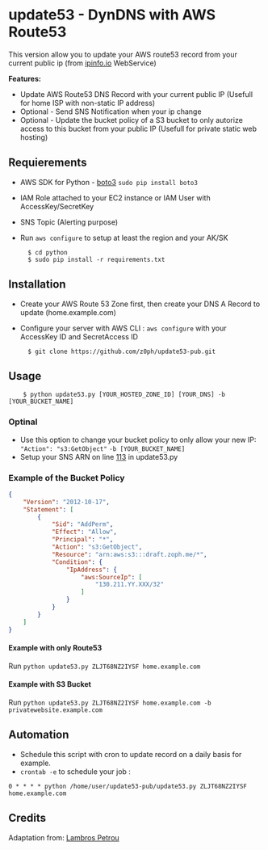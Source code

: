 # update53 - DynDNS with AWS Route53

This version allow you to update your AWS route53 record from your current public ip (from [ipinfo.io](https://ipinfo.io/) WebService)

**Features:**

- Update AWS Route53 DNS Record with your current public IP (Usefull for home ISP with non-static IP address)
- Optional - Send SNS Notification when your ip change
- Optional - Update the bucket policy of a S3 bucket to only autorize access to this bucket from your public IP (Usefull for private static web hosting)

## Requierements

- AWS SDK for Python - [boto3](https://github.com/boto/boto3) `sudo pip install boto3`
- IAM Role attached to your EC2 instance or IAM User with AccessKey/SecretKey
- SNS Topic (Alerting purpose)
- Run `aws configure` to setup at least the region and your AK/SK

	    $ cd python
	    $ sudo pip install -r requirements.txt

## Installation

- Create your AWS Route 53 Zone first, then create your DNS A Record to update (home.example.com)
- Configure your server with AWS CLI : `aws configure` with your AccessKey ID and SecretAccess ID

	    $ git clone https://github.com/z0ph/update53-pub.git

## Usage

	    $ python update53.py [YOUR_HOSTED_ZONE_ID] [YOUR_DNS] -b [YOUR_BUCKET_NAME]

### Optinal

- Use this option to change your bucket policy to only allow your new IP: `"Action": "s3:GetObject"` `-b [YOUR_BUCKET_NAME]`
- Setup your SNS ARN on line [113](https://github.com/z0ph/update53-pub/blob/master/python/update53.py#L113) in update53.py

### Example of the Bucket Policy

```json
{
    "Version": "2012-10-17",
    "Statement": [
        {
            "Sid": "AddPerm",
            "Effect": "Allow",
            "Principal": "*",
            "Action": "s3:GetObject",
            "Resource": "arn:aws:s3:::draft.zoph.me/*",
            "Condition": {
                "IpAddress": {
                    "aws:SourceIp": [
                        "130.211.YY.XXX/32"
                    ]
                }
            }
        }
    ]
}
```

#### Example with only Route53

Run `python update53.py ZLJT68NZ2IYSF home.example.com`

#### Example with S3 Bucket

Run `python update53.py ZLJT68NZ2IYSF home.example.com -b privatewebsite.example.com`

## Automation

- Schedule this script with cron to update record on a daily basis for example.
- `crontab -e` to schedule your job :

`0 * * * * python /home/user/update53-pub/update53.py ZLJT68NZ2IYSF home.example.com`

## Credits

Adaptation from: [Lambros Petrou](https://www.lambrospetrou.com/articles/aws-update-route53-recordset-diy-load-balancer/)